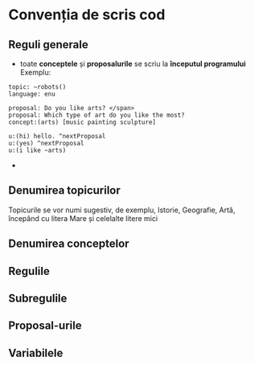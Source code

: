 # Convenția de scris cod

## Reguli generale
- toate **conceptele** și **proposalurile** se scriu la **începutul programului**
Exemplu:
```
topic: ~robots()
language: enu

proposal: Do you like arts? </span>
proposal: Which type of art do you like the most?
concept:(arts) [music painting sculpture]

u:(hi) hello. ^nextProposal
u:(yes) ^nextProposal
u:(i like ~arts)
```
- 
## Denumirea topicurilor
Topicurile se vor numi sugestiv, de exemplu, Istorie, Geografie, Artă, începând cu litera Mare și celelalte litere mici

## Denumirea conceptelor

## Regulile

## Subregulile

## Proposal-urile

## Variabilele

